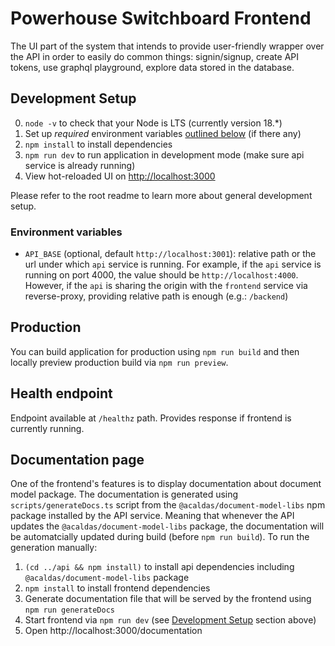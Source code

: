 # Powerhouse Switchboard Frontend

The UI part of the system that intends to provide user-friendly wrapper over the API in order to easily do common things: signin/signup, create API tokens, use graphql playground, explore data stored in the database.

## Development Setup

0. `node -v` to check that your Node is LTS (currently version 18.*)
1. Set up _required_ environment variables [outlined below](#environment-variables) (if there any)
2. `npm install` to install dependencies
4. `npm run dev` to run application in development mode (make sure api service is already running)
5. View hot-reloaded UI on [http://localhost:3000](http://localhost:3000)

Please refer to the root readme to learn more about general development setup.

### Environment variables

- `API_BASE` (optional, default `http://localhost:3001`): relative path or the url under which `api` service is running. For example, if the `api` service is running on port 4000, the value should be `http://localhost:4000`. However, if the `api` is sharing the origin with the `frontend` service via reverse-proxy, providing relative path is enough (e.g.: `/backend`)

## Production

You can build application for production using `npm run build` and then locally preview production build via `npm run preview`.

## Health endpoint

Endpoint available at `/healthz` path. Provides response if frontend is currently running.

## Documentation page

One of the frontend's features is to display documentation about document model package. The documentation is generated using `scripts/generateDocs.ts` script from the `@acaldas/document-model-libs` npm package installed by the API service. Meaning that whenever the API updates the `@acaldas/document-model-libs` package, the documentation will be automatcially updated during build (before `npm run build`). To run the generation manually:

1. `(cd ../api && npm install)` to install api dependencies including `@acaldas/document-model-libs` package
2. `npm install` to install frontend dependencies
3. Generate documentation file that will be served by the frontend using `npm run generateDocs`
4. Start frontend via `npm run dev` (see [Development Setup](#development-setup) section above)
5. Open http://localhost:3000/documentation
